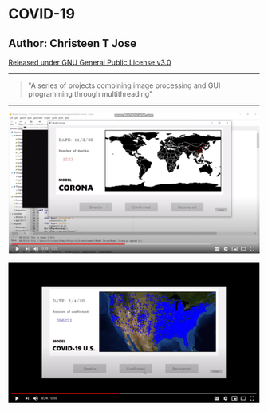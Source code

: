 COVID-19
===
Author: Christeen T Jose
---

[Released under GNU General Public License v3.0](https://github.com/ChristeenTJose/Forest-Wars-a-C-game/blob/master/LICENSE)

---
> "A series of projects combining image processing and GUI programming through multithreading"
---

[![YouTube demonstration video](https://github.com/ChristeenTJose/COVID-19/blob/master/Thumbnails/thumbnail-1.PNG)](https://www.youtube.com/watch?v=66U2DX_tGnI)

[![YouTube demonstration video](https://github.com/ChristeenTJose/COVID-19/blob/master/Thumbnails/thumbnail-2.PNG)](https://www.youtube.com/watch?v=ATRUYBDKYEg)
